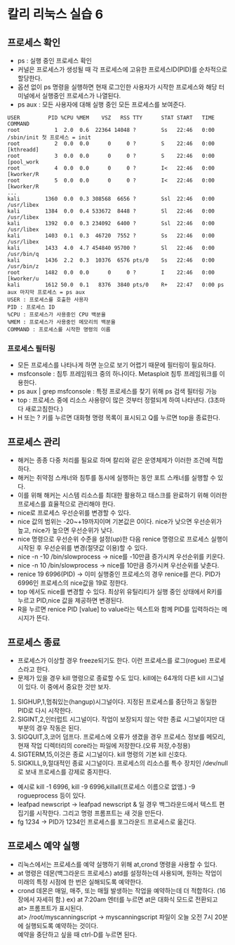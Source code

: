 # 칼리 리눅스 실습 6

## 프로세스 확인
 - ps : 실행 중인 프로세스 확인
 - 커널은 프로세스가 생성될 때 각 프로세스에 고유한 프로세스ID(PID)를 순차적으로 할당한다.
 - 옵션 없이 ps 명령을 실행하면 현재 로그인한 사용자가 시작한 프로세스와 해당 터미널에서 실행중인 프로세스가 나열된다.
 - ps aux : 모든 사용자에 대해 실행 중인 모든 프로세스를 보여준다.
 ```
 USER         PID %CPU %MEM    VSZ   RSS TTY      STAT START   TIME COMMAND
root           1  2.0  0.6  22364 14048 ?        Ss   22:46   0:00 /sbin/init 첫 프로세스 = init
root           2  0.0  0.0      0     0 ?        S    22:46   0:00 [kthreadd]
root           3  0.0  0.0      0     0 ?        S    22:46   0:00 [pool_work
root           4  0.0  0.0      0     0 ?        I<   22:46   0:00 [kworker/R
root           5  0.0  0.0      0     0 ?        I<   22:46   0:00 [kworker/R
...
kali        1360  0.0  0.3 308568  6656 ?        Ssl  22:46   0:00 /usr/libex
kali        1384  0.0  0.4 533672  8448 ?        Sl   22:46   0:00 /usr/libex
kali        1392  0.0  0.3 234092  6400 ?        Ssl  22:46   0:00 /usr/libex
kali        1403  0.1  0.3  46720  7552 ?        Ss   22:46   0:00 /usr/libex
kali        1433  4.0  4.7 454840 95700 ?        Sl   22:46   0:00 /usr/bin/q
kali        1436  2.2  0.3  10376  6576 pts/0    Ss   22:46   0:00 /usr/bin/z
root        1482  0.0  0.0      0     0 ?        I    22:46   0:00 [kworker/u
kali        1612 50.0  0.1   8376  3840 pts/0    R+   22:47   0:00 ps aux 마지막 프로세스 = ps aux
 USER : 프로세스를 호출한 사용자
 PID : 프로세스 ID
 %CPU : 프로세스가 사용중인 CPU 백분율
 %MEM : 프로세스가 사용중인 메모리의 백분율
 COMMAND : 프로세스를 시작한 명령의 이름
 ```

### 프로세스 필터링
 - 모든 프로세스를 나타나게 하면 눈으로 보기 어렵기 때문에 필터링이 필요하다.
 - msfconsole : 침투 프레임워크 중의 하나이다. Metasploit 침투 프레임워크를 이용한다.
 - ps aux | grep msfconsole : 특정 프로세스를 찾기 위해 ps 검색 필터링 가능
 - top : 프로세스 중에 리소스 사용량이 많은 것부터 정렬되게 하여 나타낸다. (3초마다 새로고침한다.)
 - H 또는 ? 키를 누르면 대화형 명령 목록이 표시되고 Q를 누르면 top을 종료한다.

## 프로세스 관리
 - 해커는 종종 다중 처리를 필요로 하며 칼리와 같은 운영체제가 이러한 조건에 적합하다.
 - 해커는 취약점 스캐너와 침투를 동시에 실행하는 동안 포트 스캐너를 실행할 수 있다.
 - 이를 위해 해커는 시스템 리소스를 최대한 활용하고 태스크를 완료하기 위해 이러한 프로세스를 효율적으로 관리해야 한다.
 - nice로 프로세스 우선순위를 변경할 수 있다.
 - nice 값의 범위는 -20~+19까지이며 기본값은 0이다. nice가 낮으면 우선순위가 높고, nice가 높으면 우선순위가 낮다.
 - nice 명령으로 우선순위 수준을 설정(up)한 다음 renice 명령으로 프로세스 실행이 시작된 후 우선순위를 변경(절댓값 이용)할 수 있다.
 - nice -n -10 /bin/slowprocess -> nice를 -10만큼 증가시켜 우선순위를 키운다.
 - nice -n 10 /bin/slowprocess -> nice를 10만큼 증가시켜 우선순위를 낮춘다.
 - renice 19 6996(PID) -> 이미 실행중인 프로세스의 경우 renice를 쓴다. PID가 6996인 프로세스의 nice값을 19로 정한다.
 - top 에서도 nice를 변경할 수 있다. 최상위 유틸리티가 실행 중인 상태에서 R키를 누르고 PID,nice 값을 제공하면 변경된다.
 - R을 누르면 renice PID [value] to value라는 텍스트와 함께 PID를 입력하라는 메시지가 뜬다.

## 프로세스 종료
 - 프로세스가 이상할 경우 freeze되기도 한다. 이런 프로세스를 로그(rogue) 프로세스라고 한다.
 - 문제가 있을 경우 kill 명령으로 종료할 수도 있다. kill에는 64개의 다른 kill 시그널이 있다. 이 중에서 중요한 것만 보자.
 1. SIGHUP,1,멈춰있는(hangup)시그널이다. 지정된 프로세스를 중단하고 동일한 PID로 다시 시작한다.
 2. SIGINT,2,인터럽트 시그널이다. 작업이 보장되지 않는 약한 종료 시그널이지만 대부분의 경우 작동은 된다.
 3. SIGQUIT,3,코어 덤프다. 프로세스에 오류가 생겼을 경우 프로세스 정보를 메모리,현재 작업 디렉터리의 core라는 파일에 저장한다.(오류 저장,수정용)
 4. SIGTERM,15,이것은 종료 시그널이다. kill 명령의 기본 kill 신호다.
 5. SIGKILL,9,절대적인 종료 시그널이다. 프로세스의 리소스를 특수 장치인 /dev/null로 보내 프로세스를 강제로 중지한다.
 - 예시로 kill -1 6996, kill -9 6996,killall(프로세스 이름으로 없앰.) -9 rogueprocess 등이 있다.
 - leafpad newscript -> leafpad newscript & 일 경우 백그라운드에서 텍스트 편집기를 시작한다. 그리고 명령 프롬프트는 새 것을 만든다.
 - fg 1234 -> PID가 1234인 프로세스를 포그라운드 프로세스로 옮긴다.

## 프로세스 예약 실행
 - 리눅스에서는 프로세스를 예약 실행하기 위해 at,crond 명령을 사용할 수 있다.
 - at 명령은 데몬(백그라운드 프로세스) atd를 설정하는데 사용되며, 원하는 작업이 미래의 특정 시점에 한 번은 실해되도록 예약한다.
 - crond 데몬은 매일, 매주, 또는 매월 발생하는 작업을 예약하는데 더 적합하다. (16장에서 자세히 함.)
 ex) at 7:20am 엔터를 누르면 at은 대화식 모드로 전환되고 at> 프롬프트가 표시된다.<br>
 at> /root/myscanningscript -> myscanningscript 파일이 오늘 오전 7시 20분에 실행되도록 예약하는 것이다.<br>
 예약을 중단하고 싶을 때 ctrl-D를 누르면 된다.
 
